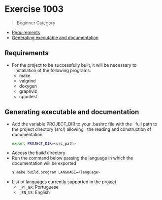 # Exercise 1003

> Beginner Category

- [Requirements](#requirements)
- [Generating executable and documentation](#executable)

## <span id='requirements'>Requirements</span>

- For the project to be successfully built, it will be necessary to
  installation of the following programs:
    - make
    - valgrind
    - doxygen
    - graphviz
    - cpputest

## <span id='executable'>Generating executable and documentation</span>

- Add the variable PROJECT_DIR to your .bashrc file with the
  full path to the project directory (src/) allowing
  the reading and construction of documentation
    ``` sh
    export PROJECT_DIR=<src_path>
    ```
- Access the _build_ directory
- Run the command below passing the language in which the documentation will be exported
    ``` sh
    $ make build.program LANGUAGE=<language>
    ```
- List of languages currently supported in the project
    - `_PT_BR`: Portuguese
    - `_EN_US`: English
